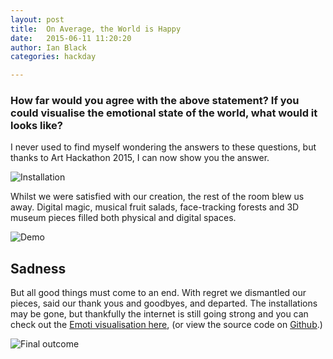 ```yaml
---
layout: post
title:  On Average, the World is Happy
date:   2015-06-11 11:20:20
author: Ian Black
categories: hackday

---
```

### How far would you agree with the above statement? If you could visualise the emotional state of the world, what would it looks like?

I never used to find myself wondering the answers to these questions, but thanks to Art Hackathon 2015, I can now show you the answer.

![Installation](http://40.media.tumblr.com/874cf621a771832294a6801740a4f73c/tumblr_inline_npsg0gRig61qetc8f_500.jpg)

Whilst we were satisfied with our creation, the rest of the room blew us away. Digital magic, musical fruit salads, face-tracking forests and 3D museum pieces filled both physical and digital spaces.

![Demo](http://40.media.tumblr.com/66956301b96c2ea6caae7a2195139778/tumblr_inline_npsfyeZjXc1qetc8f_500.jpg)

## Sadness
But all good things must come to an end. With regret we dismantled our pieces, said our thank yous and goodbyes, and departed. The installations may be gone, but thankfully the internet is still going strong and you can check out the [Emoti visualisation here](http://www.iblack.co.uk/emoti/), (or view the source code on [Github](https://github.com/itomblack/emotion-twitter).)

![Final outcome](http://41.media.tumblr.com/f47e1424a7ccf2a187c46b6acf999ad6/tumblr_inline_npsfzpX1q81qetc8f_500.jpg)

